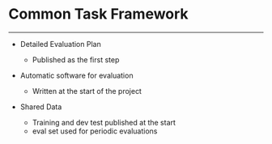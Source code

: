 # Common Task Framework
---

* Detailed Evaluation Plan
  * Published as the first step

* Automatic software for evaluation
  * Written at the start of the project

* Shared Data
  * Training and dev test published at the start
  * eval set used for periodic evaluations
